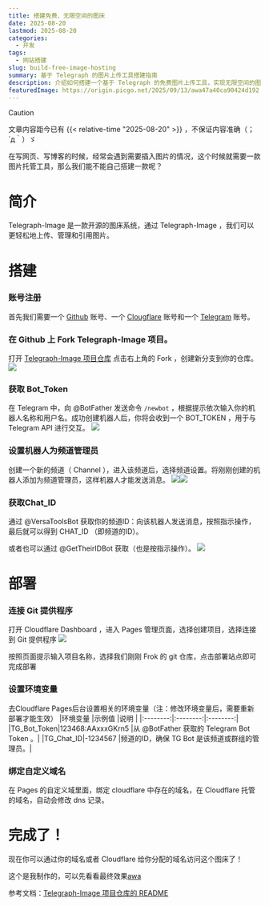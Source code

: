 ```yaml
---
title: 搭建免费、无限空间的图床
date: 2025-08-20
lastmod: 2025-08-20
categories:
  - 开发
tags:
  - 网站搭建
slug: build-free-image-hosting
summary: 基于 Telegraph 的图片上传工具搭建指南
description: 介绍如何搭建一个基于 Telegraph 的免费图片上传工具，实现无限空间的图床功能。
featuredImage: https://origin.picgo.net/2025/09/13/awa47a40ca90424d192.png
---
```


> [!CAUTION]
> 文章内容距今已有 {{< relative-time "2025-08-20" >}} ，不保证内容准确（；´д｀）ゞ

在写网页、写博客的时候，经常会遇到需要插入图片的情况，这个时候就需要一款图片托管工具，那么我们能不能自己搭建一款呢？
# 简介
Telegraph-Image 是一款开源的图床系统，通过 Telegraph-Image ，我们可以更轻松地上传、管理和引用图片。
# 搭建
### 账号注册
首先我们需要一个 [Github](https://github.com/) 账号、一个 [Clougflare](https://dash.cloudflare.com/) 账号和一个 [Telegram](http://telegram.org/) 账号。
### 在 Github 上 Fork Telegraph-Image 项目。
打开 [Telegraph-Image 项目仓库](https://github.com/cf-pages/Telegraph-Image) 点击右上角的 Fork ，创建新分支到你的仓库。
![](https://origin.picgo.net/2025/09/13/qwq7c29615298be6eff.png)

### 获取 Bot_Token
在 Telegram 中，向 @BotFather 发送命令 ```/newbot``` ，根据提示依次输入你的机器人名称和用户名。成功创建机器人后，你将会收到一个 BOT_TOKEN ，用于与 Telegram API 进行交互。
![](https://origin.picgo.net/2025/09/13/365426825-04f01289-205c-43e0-ba03-d9ab3465e34935a857c42d9af3b0.png)

### 设置机器人为频道管理员
创建一个新的频道（ Channel ），进入该频道后，选择频道设置。将刚刚创建的机器人添加为频道管理员，这样机器人才能发送消息。
![](https://origin.picgo.net/2025/09/13/365426803-cedea4c7-8b31-42e0-98a1-8a72ff69528fb47b2160ea66055a.png)![](https://origin.picgo.net/2025/09/13/365426775-16393802-17eb-4ae4-a758-f0fdb7aaebc41f32e59c8b0787ee.png)

### 获取Chat_ID
通过 @VersaToolsBot 获取你的频道ID：向该机器人发送消息，按照指示操作，最后就可以得到 CHAT_ID （即频道的ID）。

或者也可以通过 @GetTheirIDBot 获取（也是按指示操作）。
![](https://origin.picgo.net/2025/09/13/365426594-59fe8b20-c969-4d13-8d46-e58c0e8b9e7990d975373504d258.png)

# 部署
### 连接 Git 提供程序
打开 Cloudflare Dashboard ，进入 Pages 管理页面，选择创建项目，选择连接到 Git 提供程序
![](https://origin.picgo.net/2025/09/13/68747470733a2f2f74656c6567726170682d696d6167652e70616765732e6465762f66696c652f3864346566396237373631613235383231643963322e706e67d6cbe5a904620c35.png)

按照页面提示输入项目名称，选择我们刚刚 Frok 的 git 仓库，点击部署站点即可完成部署
### 设置环境变量
去Cloudflare Pages后台设置相关的环境变量（注：修改环境变量后，需要重新部署才能生效）
|环境变量      |示例值       |说明        |
|:--------:|:--------:|:--------:|
|TG_Bot_Token|123468:AAxxxGKrn5	|从 @BotFather 获取的 Telegram Bot Token 。|
|TG_Chat_ID|-1234567  |频道的ID，确保 TG Bot 是该频道或群组的管理员。|
### 绑定自定义域名
在 Pages 的自定义域里面，绑定 cloudflare 中存在的域名，在 Cloudflare 托管的域名，自动会修改 dns 记录。

# 完成了！
现在你可以通过你的域名或者 Cloudflare 给你分配的域名访问这个图床了！

这个是我制作的，可以先看看最终效果[awa](https://image.fanzhuo.xyz/)

参考文档：[Telegraph-Image 项目仓库的 README](https://github.com/cf-pages/Telegraph-Image)
